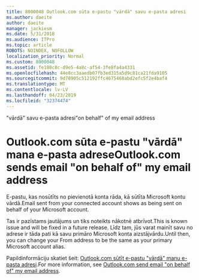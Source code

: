 ```yaml
---
title: 8000048 Outlook.com sūta e-pastu "vārdā" savu e-pasta adresi
ms.author: daeite
author: daeite
manager: jackiesm
ms.date: 5/31/2018
ms.audience: ITPro
ms.topic: article
ROBOTS: NOINDEX, NOFOLLOW
localization_priority: Normal
ms.custom: 8000048
ms.assetid: fe180c8c-d9e5-4a8c-af54-3fe8fa4a4331
ms.openlocfilehash: 44e8cc3aaedb07fb3ed315a5d9c81ca21fda9105
ms.sourcegitcommit: 9d78905c512192ffc4675468abd2efc5f2e4baf4
ms.translationtype: MT
ms.contentlocale: lv-LV
ms.lasthandoff: 04/23/2019
ms.locfileid: "32374474"
---
```

<span data-ttu-id="e8ead-102">"vārdā" savu e-pasta adresi</span><span class="sxs-lookup"><span data-stu-id="e8ead-102">"on behalf" of my email address</span></span>

# <a name="outlookcom-sends-email-on-behalf-of-my-email-address"></a><span data-ttu-id="e8ead-103">Outlook.com sūta e-pastu "vārdā" mana e-pasta adrese</span><span class="sxs-lookup"><span data-stu-id="e8ead-103">Outlook.com sends email "on behalf of" my email address</span></span>

<span data-ttu-id="e8ead-104">E-pastu, kas nosūtīts no pievienotā konta rāda, kā sūtīta Microsoft kontu vārdā.</span><span class="sxs-lookup"><span data-stu-id="e8ead-104">Email sent from your connected account shows as being sent on behalf of your Microsoft account.</span></span>
  
<span data-ttu-id="e8ead-105">Tas ir pazīstams jautājums un tiks noteikts nākotnē atbrīvot.</span><span class="sxs-lookup"><span data-stu-id="e8ead-105">This is known issue and will be fixed in a future release.</span></span> <span data-ttu-id="e8ead-106">Līdz tam, jūs varat mainīt savu no adrese ir tāda pati kā savu primāro Microsoft konta aizstājvārdu.</span><span class="sxs-lookup"><span data-stu-id="e8ead-106">Until then, you can change your From address to be the same as your primary Microsoft account alias.</span></span>
  
<span data-ttu-id="e8ead-107">Papildinformāciju skatiet šeit: [Outlook.com sūtīt e-pastu "vārdā" manu e-pasta adresi](https://go.microsoft.com/fwlink/p/?linkid=2001600&amp;clcid=0x409).</span><span class="sxs-lookup"><span data-stu-id="e8ead-107">For more information, see [Outlook.com send email "on behalf of" my email address](https://go.microsoft.com/fwlink/p/?linkid=2001600&amp;clcid=0x409).</span></span>
  

